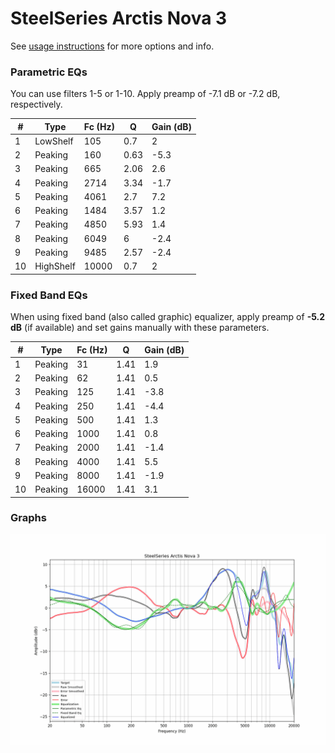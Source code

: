 # SteelSeries Arctis Nova 3
See [usage instructions](https://github.com/jaakkopasanen/AutoEq#usage) for more options and info.

### Parametric EQs
You can use filters 1-5 or 1-10. Apply preamp of -7.1 dB or -7.2 dB, respectively.

|   # | Type      |   Fc (Hz) |    Q |   Gain (dB) |
|-----|-----------|-----------|------|-------------|
|   1 | LowShelf  |       105 | 0.7  |         2   |
|   2 | Peaking   |       160 | 0.63 |        -5.3 |
|   3 | Peaking   |       665 | 2.06 |         2.6 |
|   4 | Peaking   |      2714 | 3.34 |        -1.7 |
|   5 | Peaking   |      4061 | 2.7  |         7.2 |
|   6 | Peaking   |      1484 | 3.57 |         1.2 |
|   7 | Peaking   |      4850 | 5.93 |         1.4 |
|   8 | Peaking   |      6049 | 6    |        -2.4 |
|   9 | Peaking   |      9485 | 2.57 |        -2.4 |
|  10 | HighShelf |     10000 | 0.7  |         2   |

### Fixed Band EQs
When using fixed band (also called graphic) equalizer, apply preamp of **-5.2 dB** (if available) and set gains manually with these parameters.

|   # | Type    |   Fc (Hz) |    Q |   Gain (dB) |
|-----|---------|-----------|------|-------------|
|   1 | Peaking |        31 | 1.41 |         1.9 |
|   2 | Peaking |        62 | 1.41 |         0.5 |
|   3 | Peaking |       125 | 1.41 |        -3.8 |
|   4 | Peaking |       250 | 1.41 |        -4.4 |
|   5 | Peaking |       500 | 1.41 |         1.3 |
|   6 | Peaking |      1000 | 1.41 |         0.8 |
|   7 | Peaking |      2000 | 1.41 |        -1.4 |
|   8 | Peaking |      4000 | 1.41 |         5.5 |
|   9 | Peaking |      8000 | 1.41 |        -1.9 |
|  10 | Peaking |     16000 | 1.41 |         3.1 |

### Graphs
![](./SteelSeries%20Arctis%20Nova%203.png)
